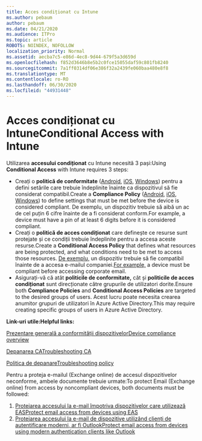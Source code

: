 ```yaml
---
title: Acces condiționat cu Intune
ms.author: pebaum
author: pebaum
ms.date: 04/21/2020
ms.audience: ITPro
ms.topic: article
ROBOTS: NOINDEX, NOFOLLOW
localization_priority: Normal
ms.assetid: aecba7c5-e86d-4ec8-9d44-679f5a3d659d
ms.openlocfilehash: f852d3646b8e5b2c0fce15055daf59c801fb8240
ms.sourcegitcommit: 7a1ff0314df06e386f32a2439fe060baa480e8f8
ms.translationtype: MT
ms.contentlocale: ro-RO
ms.lasthandoff: 06/30/2020
ms.locfileid: "44931448"
---
```

# <a name="conditional-access-with-intune"></a><span data-ttu-id="0638d-102">Acces condiționat cu Intune</span><span class="sxs-lookup"><span data-stu-id="0638d-102">Conditional Access with Intune</span></span>

<span data-ttu-id="0638d-103">Utilizarea **accesului condiționat** cu Intune necesită 3 pași:</span><span class="sxs-lookup"><span data-stu-id="0638d-103">Using  **Conditional Access**  with Intune requires 3 steps:</span></span>

- <span data-ttu-id="0638d-104">Creați o **politică de conformitate** ([Android](https://docs.microsoft.com/intune/compliance-policy-create-android), [iOS](https://docs.microsoft.com/intune/compliance-policy-create-ios), [Windows](https://docs.microsoft.com//intune/compliance-policy-create-windows)) pentru a defini setările care trebuie îndeplinite înainte ca dispozitivul să fie considerat compatibil.</span><span class="sxs-lookup"><span data-stu-id="0638d-104">Create a  **Compliance Policy**  ([Android](https://docs.microsoft.com/intune/compliance-policy-create-android),  [iOS](https://docs.microsoft.com/intune/compliance-policy-create-ios),  [Windows](https://docs.microsoft.com//intune/compliance-policy-create-windows)) to define settings that must be met before the device is considered compliant.</span></span> <span data-ttu-id="0638d-105">De exemplu, un dispozitiv trebuie să aibă un ac de cel puțin 6 cifre înainte de a fi considerat conform.</span><span class="sxs-lookup"><span data-stu-id="0638d-105">For example, a device must have a pin of at least 6 digits before it is considered compliant.</span></span>
- <span data-ttu-id="0638d-106">Creați o **politică de acces condiționat** care definește ce resurse sunt protejate și ce condiții trebuie îndeplinite pentru a accesa aceste resurse.</span><span class="sxs-lookup"><span data-stu-id="0638d-106">Create a **Conditional Access Policy**  that defines what resources are being protected, and what conditions need to be met to access those resources.</span></span>  <span data-ttu-id="0638d-107">[De exemplu,](https://docs.microsoft.com/intune/tutorial-protect-email-on-unmanaged-devices#create-conditional-access-policies) un dispozitiv trebuie să fie compatibil înainte de a accesa e-mailul companiei.</span><span class="sxs-lookup"><span data-stu-id="0638d-107">[For example,](https://docs.microsoft.com/intune/tutorial-protect-email-on-unmanaged-devices#create-conditional-access-policies)  a device must be compliant before accessing corporate email.</span></span>
- <span data-ttu-id="0638d-108">Asigurați-vă că atât **politicile de conformitate,** cât și **politicile de acces condiționat** sunt direcționate către grupurile de utilizatori dorite.</span><span class="sxs-lookup"><span data-stu-id="0638d-108">Ensure both **Compliance Policies**  and  **Conditional Access Policies**  are targeted to the desired groups of users.</span></span> <span data-ttu-id="0638d-109">Acest lucru poate necesita crearea anumitor grupuri de utilizatori în Azure Active Directory.</span><span class="sxs-lookup"><span data-stu-id="0638d-109">This may require creating specific groups of users in Azure Active Directory.</span></span>

<span data-ttu-id="0638d-110">**Link-uri utile:**</span><span class="sxs-lookup"><span data-stu-id="0638d-110">**Helpful links:**</span></span>

[<span data-ttu-id="0638d-111">Prezentare generală a conformității dispozitivelor</span><span class="sxs-lookup"><span data-stu-id="0638d-111">Device compliance overview</span></span>](https://docs.microsoft.com/intune/device-compliance-get-started)

[<span data-ttu-id="0638d-112">Depanarea CA</span><span class="sxs-lookup"><span data-stu-id="0638d-112">Troubleshooting CA</span></span>](https://docs.microsoft.com/intune/troubleshoot-conditional-access)

[<span data-ttu-id="0638d-113">Politica de depanare</span><span class="sxs-lookup"><span data-stu-id="0638d-113">Troubleshooting policy</span></span>](https://docs.microsoft.com/intune/troubleshoot-policies-in-microsoft-intune)

<span data-ttu-id="0638d-114">Pentru a proteja e-mailul (Exchange online) de accesul dispozitivelor neconforme, ambele documente trebuie urmate:</span><span class="sxs-lookup"><span data-stu-id="0638d-114">To protect Email (Exchange online) from access by noncompliant devices, both documents must be followed:</span></span>

1. [<span data-ttu-id="0638d-115">Protejarea accesului la e-mail împotriva dispozitivelor care utilizează EAS</span><span class="sxs-lookup"><span data-stu-id="0638d-115">Protect email access from devices using EAS</span></span>](https://docs.microsoft.com/intune/tutorial-protect-email-on-unmanaged-devices)
2. [<span data-ttu-id="0638d-116">Protejarea accesului la e-mail de dispozitive utilizând clienți de autentificare moderni, ar fi Outlook</span><span class="sxs-lookup"><span data-stu-id="0638d-116">Protect email access from devices using modern authentication clients like Outlook</span></span>](https://docs.microsoft.com/intune/tutorial-protect-email-on-enrolled-devices)